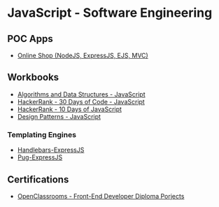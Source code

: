 # JavaScript - Software Engineering

## POC Apps
* [Online Shop (NodeJS, ExpressJS, EJS, MVC)](https://github.com/paulAlexSerban/Online-Shop)

## Workbooks
* [Algorithms and Data Structures - JavaScript](https://github.com/paulAlexSerban/wbk--algorithms-n-data-structures--javascript)
* [HackerRank - 30 Days of Code - JavaScript](https://github.com/paulAlexSerban/HackerRank---30-Days-of-Code---JavaScript)
* [HackerRank - 10 Days of JavaScript](https://github.com/paulAlexSerban/HackerRank---JavaScript-10-Days-of-Code)
* [Design Patterns - JavaScript](https://github.com/paulAlexSerban/wkb--design-patterns--javascript)

### Templating Engines
* [Handlebars-ExpressJS](https://github.com/paulAlexSerban/Handlebars-ExpressJS)
* [Pug-ExpressJS](https://github.com/paulAlexSerban/Pug-ExpressJS)

## Certifications
* [OpenClassrooms - Front-End Developer Diploma Porjects](https://github.com/paulAlexSerban/OpenClassrooms-FrontEnd-Developer-Diploma-Projects)

<!--
* [FreeCodeCamp.org - JavaScript Algorithms and Data Structures]()

<!--
* [Turn Based Board Game]()
* [Quotation Generator]()

### Server Boilerplates
* [ExpressJS Server (Basic)](https://github.com/paulAlexSerban/Basic-ExpressJS-Server---NodeJS)
* [NodeJS Vanilla Server (Basic)](https://github.com/paulAlexSerban/NodeJS-Basic-Vanilla-Server)





